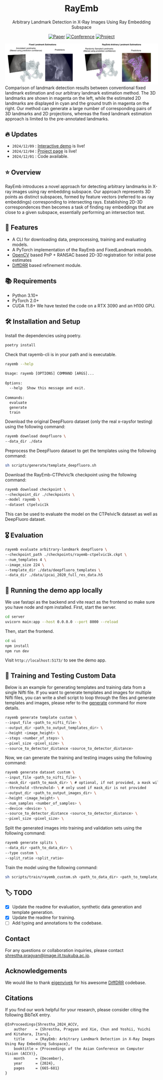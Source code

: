 <div align="center">    
 
# RayEmb 
Arbitrary Landmark Detection in X-Ray Images Using Ray Embedding Subspace   

[![Paper](http://img.shields.io/badge/cs.CV-2410.08152-B31B1B.svg)](https://arxiv.org/abs/2410.08152)
[![Conference](http://img.shields.io/badge/ACCV-2024-4b44ce.svg)](https://accv2024.org/)
[![Project](https://img.shields.io/badge/project_page-rayemb-blue.svg)](https://pragyanstha.github.io/rayemb/)

<!-- ![CI testing](https://github.com/PyTorchLightning/deep-learning-project-template/workflows/CI%20testing/badge.svg?branch=master&event=push)
 -->

<!--  
Conference   
-->   
</div>

![teaser](./assets/concept.png)
Comparison of landmark detection results between conventional fixed landmark
estimation and our arbitrary landmark estimation method. The 3D landmarks are
shown in magenta on the left, while the estimated 2D landmarks are displayed in
cyan and the ground truth in magenta on the right. Our method can generate a large
number of corresponding pairs of 3D landmarks and 2D projections, whereas the fixed
landmark estimation approach is limited to the pre-annotated landmarks.

## 🔥 Updates
- ```2024/12/09``` : [Interactive demo](https://pragyanstha.github.io/rayemb/demo) is live!
- ```2024/12/04``` : [Project page](https://pragyanstha.github.io/rayemb/) is live!
- ```2024/12/01``` : Code available.

## ⭐ Overview

RayEmb introduces a novel approach for detecting arbitrary landmarks in X-ray images using ray embedding subspace. Our approach represents 3D points as distinct subspaces, formed by feature vectors (referred to as ray embeddings) corresponding to intersecting rays.
Establishing 2D-3D correspondences then becomes a task of finding ray embeddings that are close to a given subspace, essentially performing an intersection test.  

## 🚀 Features

- A CLI for downloading data, preprocessing, training and evaluating models.
- A PyTorch implementation of the RayEmb and FixedLandmark models.
- [OpenCV](https://docs.opencv.org/4.x/d9/d0c/group__calib3d.html#ga549c2075fac14829ff4a58bc9317d6a9) based PnP + RANSAC based 2D-3D registration for initial pose estimates
- [DiffDRR](https://github.com/eigenvivek/DiffDRR) based refinement module.

## 📚 Requirements

- Python 3.10+
- PyTorch 2.0+
- CUDA 11.8+
We have tested the code on a RTX 3090 and an H100 GPU.

## 🛠️ Installation and Setup
Install the dependencies using poetry.
```bash
poetry install
```
Check that rayemb-cli is in your path and is executable.
```bash
rayemb --help
```
```
Usage: rayemb [OPTIONS] COMMAND [ARGS]...

Options:
  --help  Show this message and exit.

Commands:
  evaluate
  generate
  train
```

Download the original DeepFluoro dataset (only the real x-raysfor testing) using the following command:
```bash
rayemb download deepfluoro \
--data_dir ./data
```
Preprocess the DeepFluoro dataset to get the templates using the following command:
```bash
sh scripts/generate/template_deepfluoro.sh
```
Download the RayEmb-CTPelvic1k checkpoint using the following command:
```bash
rayemb download checkpoint \
--checkpoint_dir ./checkpoints \
--model rayemb \
--dataset ctpelvic1k
```
This can be used to evaluate the model on the CTPelvic1k dataset as well as DeepFluoro dataset.

## 🎖️ Evaluation
```bash
rayemb evaluate arbitrary-landmark deepfluoro \
--checkpoint_path ./checkpoints/rayemb-ctpelvic1k.ckpt \
--num_templates 4 \
--image_size 224 \
--template_dir ./data/deepfluoro_templates \
--data_dir ./data/ipcai_2020_full_res_data.h5
```

## 🎉 Running the demo app locally
We use fastapi as the backend and vite react as the frontend so make sure you have node and npm installed.
First, start the server.
```bash
cd server
uvicorn main:app --host 0.0.0.0 --port 8000 --reload
```
Then, start the frontend.
```bash
cd ui
npm install
npm run dev
```
Visit `http://localhost:5173/` to see the demo app.

## 📔 Training and Testing Custom Data
Below is an example for generating templates and training data from a single Nifti file. If you want to generate templates and images for multiple Nifti files, 
you can write a shell script to loop through the files and generate templates and images, please refer to the [generate](./scripts/generate/template_ctpelvic1k.sh) command for more details.

```bash
rayemb generate template custom \
--input_file <path_to_nifti_file> \
--output_dir <path_to_output_templates_dir> \
--height <image_height> \
--steps <number_of_steps> \
--pixel_size <pixel_size> \
--source_to_detector_distance <source_to_detector_distance>
```

Now, we can generate the training and testing images using the following command:
```bash
rayemb generate dataset custom \
--input_file <path_to_nifti_file> \
--mask_dir <path_to_mask_dir> \ # optional, if not provided, a mask will be generated using the threshold
--threshold <threshold> \ # only used if mask_dir is not provided
--output_dir <path_to_output_images_dir> \
--height <image_height> \
--num_samples <number_of_samples> \
--device <device> \
--source_to_detector_distance <source_to_detector_distance> \
--pixel_size <pixel_size> \
```

Split the generated images into training and validation sets using the following command:
```bash
rayemb generate splits \
--data_dir <path_to_data_dir> \
--type custom \
--split_ratio <split_ratio>
```

Train the model using the following command:
```bash
sh scripts/train/rayemb_custom.sh <path_to_data_dir> <path_to_template_dir>
```

## 🏷️ TODO
- [x] Update the readme for evaluation, synthetic data generation and template generation.
- [x] Update the readme for training.
- [ ] Add typing and annotations to the codebase.

## Contact

For any questions or collaboration inquiries, please contact shrestha.pragyan@image.iit.tsukuba.ac.jp.

## Acknowledgements

We would like to thank [eigenvivek](https://github.com/eigenvivek) for his awesome [DiffDRR](https://github.com/eigenvivek/DiffDRR) codebase.

## Citations
If you find our work helpful for your research, please consider citing the following BibTeX entry.
```
@InProceedings{Shrestha_2024_ACCV,
    author    = {Shrestha, Pragyan and Xie, Chun and Yoshii, Yuichi and Kitahara, Itaru},
    title     = {RayEmb: Arbitrary Landmark Detection in X-Ray Images Using Ray Embedding Subspace},
    booktitle = {Proceedings of the Asian Conference on Computer Vision (ACCV)},
    month     = {December},
    year      = {2024},
    pages     = {665-681}
}
```
